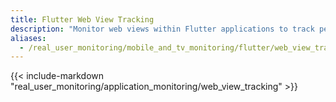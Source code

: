 ```yaml
---
title: Flutter Web View Tracking
description: "Monitor web views within Flutter applications to track performance and user interactions between Flutter and web content."
aliases:
  - /real_user_monitoring/mobile_and_tv_monitoring/flutter/web_view_tracking
---
```


{{< include-markdown "real_user_monitoring/application_monitoring/web_view_tracking" >}}
